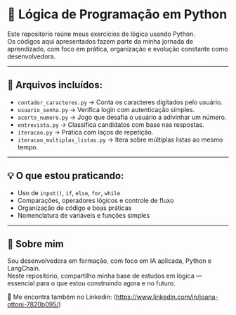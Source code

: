 # 🧠 Lógica de Programação em Python

Este repositório reúne meus exercícios de lógica usando Python.  
Os códigos aqui apresentados fazem parte da minha jornada de aprendizado, com foco em prática, organização e evolução constante como desenvolvedora.

---

## 📂 Arquivos incluídos:

- `contador_caracteres.py` → Conta os caracteres digitados pelo usuário.
- `usuario_senha.py` → Verifica login com autenticação simples.
- `acerto_numero.py` → Jogo que desafia o usuário a adivinhar um número.
- `entrevista.py` → Classifica candidatos com base nas respostas.
- `iteracao.py` → Prática com laços de repetição.
- `iteracao_multiplas_listas.py` → Itera sobre múltiplas listas ao mesmo tempo.

---

## 💡 O que estou praticando:
- Uso de `input()`, `if`, `else`, `for`, `while`
- Comparações, operadores lógicos e controle de fluxo
- Organização de código e boas práticas
- Nomenclatura de variáveis e funções simples

---

## 🧠 Sobre mim

Sou desenvolvedora em formação, com foco em IA aplicada, Python e LangChain.  
Neste repositório, compartilho minha base de estudos em lógica — essencial para o que estou construindo agora e no futuro.

📍 Me encontra também no Linkedin: (https://www.linkedin.com/in/joana-ottoni-7820b095/)

